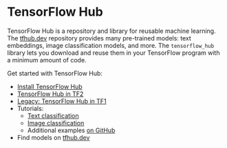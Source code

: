 # TensorFlow Hub

TensorFlow Hub is a repository and library for reusable machine learning. The
[tfhub.dev](https://tfhub.dev) repository provides many pre-trained models: text
embeddings, image classification models, and more. The `tensorflow_hub` library
lets you download and reuse them in your TensorFlow program with a minimum
amount of code.

Get started with TensorFlow Hub:

-   [Install TensorFlow Hub](installation.md)
-   [TensorFlow Hub in TF2](tf2_saved_model.md)
-   [Legacy: TensorFlow Hub in TF1](tf1_hub_module.md)
-   Tutorials:
    -   [Text classification](https://github.com/tensorflow/hub/blob/master/examples/colab/tf2_text_classification.ipynb)
    -   [Image classification](https://github.com/tensorflow/hub/blob/master/examples/colab/tf2_image_retraining.ipynb)
    -   Additional examples
        [on GitHub](https://github.com/tensorflow/hub/blob/master/examples/README.md)
-   Find models on [tfhub.dev](https://tfhub.dev)
